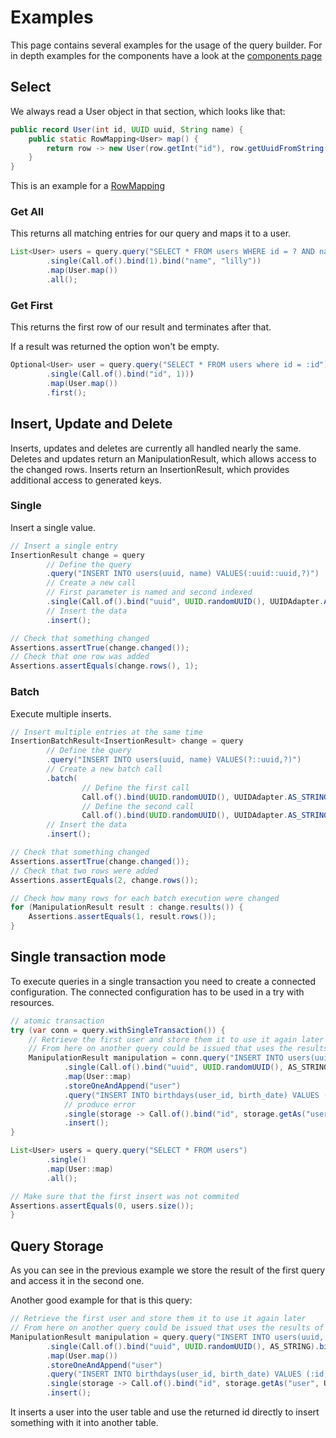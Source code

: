 # Examples

This page contains several examples for the usage of the query builder.
For in depth examples for the components have a look at the [components page](components.md)

## Select

We always read a User object in that section, which looks like that:

```java
public record User(int id, UUID uuid, String name) {
    public static RowMapping<User> map() {
        return row -> new User(row.getInt("id"), row.getUuidFromString("uuid"), row.getString("name"));
    }
}
```

This is an example for a [RowMapping](components.md#row-mapping)

### Get All

This returns all matching entries for our query and maps it to a user.

```java
List<User> users = query.query("SELECT * FROM users WHERE id = ? AND name ILIKE :name")
        .single(Call.of().bind(1).bind("name", "lilly"))
        .map(User.map())
        .all();
```

### Get First

This returns the first row of our result and terminates after that.

If a result was returned the option won't be empty.

```java
Optional<User> user = query.query("SELECT * FROM users where id = :id")
        .single(Call.of().bind("id", 1)))
        .map(User.map())
        .first();
```



## Insert, Update and Delete

Inserts, updates and deletes are currently all handled nearly the same.
Deletes and updates return an ManipulationResult, which allows access to the changed rows.
Inserts return an InsertionResult, which provides additional access to generated keys.

### Single

Insert a single value.

```java
// Insert a single entry
InsertionResult change = query
        // Define the query
        .query("INSERT INTO users(uuid, name) VALUES(:uuid::uuid,?)")
        // Create a new call
        // First parameter is named and second indexed
        .single(Call.of().bind("uuid", UUID.randomUUID(), UUIDAdapter.AS_STRING).bind("someone"))
        // Insert the data
        .insert();

// Check that something changed
Assertions.assertTrue(change.changed());
// Check that one row was added
Assertions.assertEquals(change.rows(), 1);
```

### Batch

Execute multiple inserts.

```java
// Insert multiple entries at the same time
InsertionBatchResult<InsertionResult> change = query
        // Define the query
        .query("INSERT INTO users(uuid, name) VALUES(?::uuid,?)")
        // Create a new batch call
        .batch(
                // Define the first call
                Call.of().bind(UUID.randomUUID(), UUIDAdapter.AS_STRING).bind("someone"),
                // Define the second call
                Call.of().bind(UUID.randomUUID(), UUIDAdapter.AS_STRING).bind("someone else"))
        // Insert the data
        .insert();

// Check that something changed
Assertions.assertTrue(change.changed());
// Check that two rows were added
Assertions.assertEquals(2, change.rows());

// Check how many rows for each batch execution were changed
for (ManipulationResult result : change.results()) {
    Assertions.assertEquals(1, result.rows());
}
```

## Single transaction mode

To execute queries in a single transaction you need to create a connected configuration.
The connected configuration has to be used in a try with resources.

```java
// atomic transaction
try (var conn = query.withSingleTransaction()) {
    // Retrieve the first user and store them it to use it again later
    // From here on another query could be issued that uses the results of this query
    ManipulationResult manipulation = conn.query("INSERT INTO users(uuid, name) VALUES (:uuid::uuid, :name) RETURNING id, uuid, name")
            .single(Call.of().bind("uuid", UUID.randomUUID(), AS_STRING).bind("name", "lilly")))
            .map(User::map)
            .storeOneAndAppend("user")
            .query("INSERT INTO birthdays(user_id, birth_date) VALUES (:id, :date)")
            // produce error
            .single(storage -> Call.of().bind("id", storage.getAs("user", User.class).get().id()).bind("date", "").asSingleCall())
            .insert();
}

List<User> users = query.query("SELECT * FROM users")
        .single()
        .map(User::map)
        .all();

// Make sure that the first insert was not commited
Assertions.assertEquals(0, users.size());
}
```

## Query Storage

As you can see in the previous example we store the result of the first query and access it in the second one.

Another good example for that is this query:

```java
// Retrieve the first user and store them it to use it again later
// From here on another query could be issued that uses the results of this query
ManipulationResult manipulation = query.query("INSERT INTO users(uuid, name) VALUES (:uuid::uuid, :name) RETURNING id, uuid, name")
        .single(Call.of().bind("uuid", UUID.randomUUID(), AS_STRING).bind("name", "lilly"))
        .map(User.map())
        .storeOneAndAppend("user")
        .query("INSERT INTO birthdays(user_id, birth_date) VALUES (:id, :date)")
        .single(storage -> Call.of().bind("id", storage.getAs("user", User.class).get().id()).bind("date", LocalDate.of(1990, 1, 1)).asSingleCall())
        .insert();
```

It inserts a user into the user table and use the returned id directly to insert something with it into another table.

